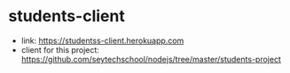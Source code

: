 # students-client
- link: https://studentss-client.herokuapp.com
- client for this project:  https://github.com/seytechschool/nodejs/tree/master/students-project
